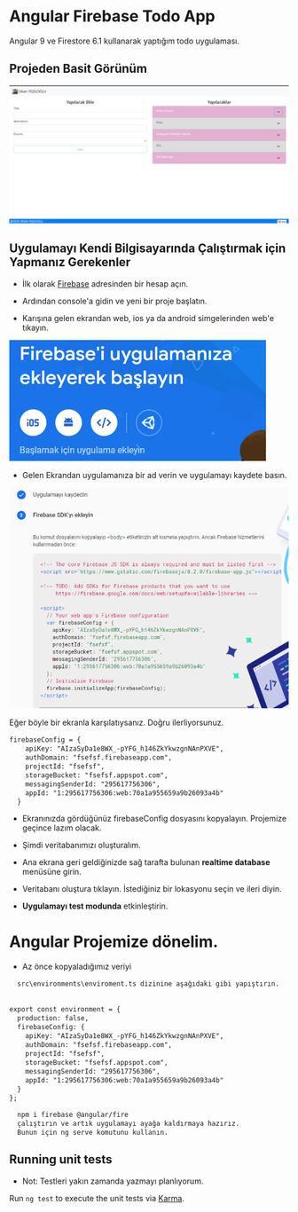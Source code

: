 # Angular Firebase Todo App

Angular 9 ve Firestore 6.1 kullanarak yaptığım todo uygulaması. 

## Projeden Basit Görünüm

![Uygulamadan görsel](todoapp.PNG)

## Uygulamayı Kendi Bilgisayarında Çalıştırmak için Yapmanız Gerekenler

- İlk olarak [Firebase](https://firebase.google.com/) adresinden bir hesap açın.

- Ardından console'a gidin ve yeni bir proje başlatın. 

- Karışına gelen ekrandan web, ios ya da android simgelerinden web'e tıkayın.

![BaslamaEkrani](baslamaEkrani.PNG)

- Gelen Ekrandan uygulamanıza bir ad verin ve uygulamayı kaydete basın.


![Firebase](firebase.PNG)

Eğer böyle bir ekranla karşılatıysanız. Doğru ilerliyorsunuz.

````
firebaseConfig = {
    apiKey: "AIzaSyDa1e8WX_-pYFG_h146ZkYkwzgnNAnPXVE",
    authDomain: "fsefsf.firebaseapp.com",
    projectId: "fsefsf",
    storageBucket: "fsefsf.appspot.com",
    messagingSenderId: "295617756306",
    appId: "1:295617756306:web:70a1a955659a9b26093a4b"
  }

````

- Ekranınızda gördüğünüz firebaseConfig dosyasını kopyalayın. Projemize geçince lazım olacak.

- Şimdi veritabanımızı oluşturalım.

- Ana ekrana geri geldiğinizde sağ tarafta bulunan **realtime database** menüsüne girin.

- Veritabanı oluştura tıklayın. İstediğiniz bir lokasyonu seçin ve ileri diyin.

- **Uygulamayı test modunda** etkinleştirin.

# Angular Projemize dönelim.

- Az önce kopyaladığımız veriyi 

````
  src\environments\enviroment.ts dizinine aşağıdaki gibi yapıştırın.
  
````

````
export const environment = {
  production: false,
  firebaseConfig: {
    apiKey: "AIzaSyDa1e8WX_-pYFG_h146ZkYkwzgnNAnPXVE",
    authDomain: "fsefsf.firebaseapp.com",
    projectId: "fsefsf",
    storageBucket: "fsefsf.appspot.com",
    messagingSenderId: "295617756306",
    appId: "1:295617756306:web:70a1a955659a9b26093a4b"
  }
};
````

````
  npm i firebase @angular/fire 
  çalıştırın ve artık uygulamayı ayağa kaldırmaya hazırız.
  Bunun için ng serve komutunu kullanın. 
````

## Running unit tests

- Not: Testleri yakın zamanda yazmayı planlıyorum.

Run `ng test` to execute the unit tests via [Karma](https://karma-runner.github.io).


